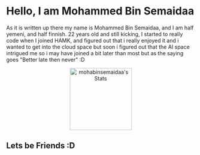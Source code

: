 
# Hello, I am Mohammed Bin Semaidaa

As it is written up there my name is Mohammed Bin Semaidaa, and I am half yemeni, and half finnish. 22 years old and still kicking, I started to really code when I joined HAMK, and figured out that i really enjoyed it and i wanted to get into the cloud space but soon i figured out that the AI space intrigued me so i may have joined a bit later than most but as the saying goes "Better late then never" :D

<div class="badges-githubstats">
  <p align="center">
   <img src="https://github-readme-stats.vercel.app/api?username=mohabinsemaidaa&theme=tokyonight&show_icons=true&hide_border=true&count_private=true" alt="mohabinsemaidaa's Stats" height="165">
  </p>
</div>

## Lets be Friends :D

